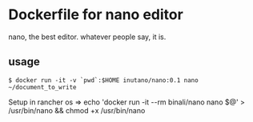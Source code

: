 # Dockerfile for nano editor

nano, the best editor. whatever people say, it is.

## usage

```
$ docker run -it -v `pwd`:$HOME inutano/nano:0.1 nano ~/document_to_write
```

Setup in rancher os => echo 'docker run -it --rm binali/nano nano $@' > /usr/bin/nano && chmod +x /usr/bin/nano
